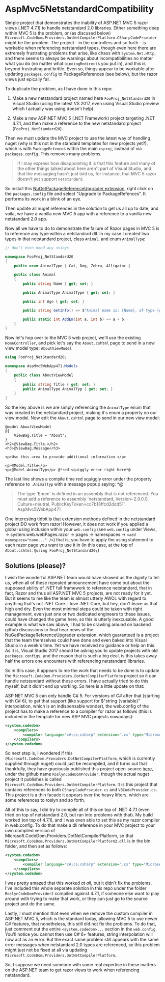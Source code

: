 # AspMvc5NetstandardCompatibility

Simple project that demonstrates the inability of ASP.NET MVC 5 razor views (.NET 4.7.1) to handle netstandard 2.0 libraries. Either something deep within MVC 5 is the problem, or (as discused below) `Microsoft.CodeDom.Providers.DotNetCompilerPlatform.CSharpCodeProvider` might be the problem. The project - in the controllers and so forth - is workable when referencing netstandard types, though even here there are extremely frustrating problems that arise, like chaos with `System.Net.Http`, and there seems to always be warnings about incompatibilities no matter what you do (no matter what `bindingRedirect`s you put in), and this is beyond frustrating and brittle. Even so, things appear to be workable after updating `packages.config` to PackageReferences (see below), but the razor views just epically fail.

To duplicate the problem, as I have done in this repo: 

1) Make a new netstandard project named here `FooProj_NetStandard20` in Visual Studio (using the latest VS 2017, even using Visual Studio preview which I actually was using doesn't help).

2) Make a new ASP.NET MVC 5 (.NET Framework) project targeting .NET 4.7.1, and then make a reference to the new netstandard project (`FooProj_NetStandard20`).

Then we must update the MVC project to use the latest way of handling nuget (why is this not in the standard templates for new projects yet?), which is with `PackageRefence`s within the main `csproj`, instead of via `packages.config`. This removes many problems. 

> If I may express how disappointing it is that this feature and many of the other things talked about here aren't part of Visual Studio, and that the messaging hasn't just told us, for instance, that MVC 5 razor doesn't yet support `netstandard`.

So install this [NuGetPackageReferenceUpgrader extension](https://marketplace.visualstudio.com/items?itemName=CloudNimble.NuGetPackageReferenceUpgrader), right click on the `packages.config` file and select "Upgrade to PackageRefences". It performs its work in a blink of an eye.

Then update all nuget references in the solution to get us all up to date, and voila, we have a vanilla new MVC 5 app with a reference to a vanilla new netstandard 2.0 app. 

Now all we have to do to demonstrate the failure of Razor pages in MVC 5 is to reference any type within a netstandard dll. In my case I created two types in that netstandard project, class `Animal`, and enum `AnimalType`:

```cs
// don't even need any usings 

namespace FooProj_NetStandard20
{
	public enum AnimalType { Cat, Dog, Zebra, Alligator }

	public class Animal
	{
		public string Name { get; set; }

		public AnimalType AnimalType { get; set; }

		public int Age { get; set; }

		public string GetInfo() => $"Animal name is: {Name}, of type {AnimalType}, aged {Age}";

		public static int AddEm(int a, int b) => a + b;
	}
}
```

Now let's hop over to the MVC 5 web project, we'll use the existing `HomeController`, and pick let's say the `About.cshtml` page to send in a new view model type: `AboutViewModel`

```cs
using FooProj_NetStandard20;

namespace AspMvc5WebApp471.Models
{
	public class AboutViewModel
	{
		public string Title { get; set; }
		public AnimalType AnimalTyp { get; set; }
	}
}
```

So the key above is we are simply referencing the `AnimalType` enum that was created in the netstandard project, making it's enum a property on our view model. Now edit the `About.cshtml` page to send in our new view model:

```cshtml
@model AboutViewModel
@{
	ViewBag.Title = "About";
}
<h2>@ViewBag.Title.</h2>
<h3>@ViewBag.Message</h3>

<p>Use this area to provide additional information.</p>

<p>@Model.Title</p>
<p>@Model.AnimalTyp</p> @*red squiggly error right here*@
```

The last line shows a compile time red squiggly error under the property reference to `.AnimalTyp` with a message popup saying: *@

> The type 'Enum' is defined in an assembly that is not referenced. You must add a reference to assembly 'netstandard, Version=2.0.0.0, Culture=neutral, PublicKeyToken=cc7b13ffcd2ddd51'.	AspMvc5WebApp471

One interesting tidbit is that extension methods defined in the netstandard project DO work from razor! However, it does not work if you applied a global using inclusion within your `web.config` (see `web.config` under Views, -> system.web.webPages.razor -> pages -> namespaces -> `<add namespace="name..." />`) that is, you have to apply the using statement to each razor page you want to use it in (in this case, at the top of `About.cshtml`: `@using FooProj_NetStandard20;`)

## Solutions (please)?

I wish the wonderful ASP.NET team would have showed us the dignity to tell us, when all of these repeated announcement have come out about the supposed ability of .NET full framework to reference netstandard, that in fact, Razor and thus all ASP.NET MVC 5 projects, are not ready for it yet. But it seems to me like the team is almost utterly AWOL with regard to anything that's not .NET Core. I love .NET Core, but hey, don't leave us that high and dry. Even the most minimal steps could be taken with right management, even just one or two dedicated engineers to these issues, could have changed the game here, so this is utterly inexcusable. A good example is what we saw above, I had to be crawling around on backend github discussions to final hear news of the NuGetPackageReferenceUpgrader extension, which guaranteed is a project that the team themselves could have done and even baked into Visual Studio in a week's time. Yet we have received no guidance or help on this. As it is, Visual Studio 2017 should be asking you to update projects with old `packages.config`s, and the reason that is such a big deal, is this takes away half the errors one encounters with referencing netstandard libraries. 

So in this case, it appears to me the work that needs to be done is to update the `Microsoft.CodeDom.Providers.DotNetCompilerPlatform` project so it can handle netstandard without these errors. I have actually tried to do this myself, but it didn't end up working. So here is a little update on that:

ASP.NET MVC 5 can only handle C# 5. For versions of C# after that (starting with C# 6), to get that support (like support for $"string {variable}" interpolation, which is an indispensable wonder), the web.config of the project has to make a reference to a compiler for razor as follows (this is included in the template for new ASP MVC projects nowadays):

```xml
<system.codedom>
	<compilers>
		<compiler language="c#;cs;csharp" extension=".cs" type="Microsoft.CodeDom.Providers.DotNetCompilerPlatform.CSharpCodeProvider, Microsoft.CodeDom.Providers.DotNetCompilerPlatform, Version=1.0.8.0, Culture=neutral, PublicKeyToken=31bf3856ad364e35" warningLevel="4" compilerOptions="/langversion:default /nowarn:1659;1699;1701"/>
	</compilers>
</system.codedom>
```

So next step is, I wondered if this (`Microsoft.CodeDom.Providers.DotNetCompilerPlatform`, which is currently supplied through nuget) could just be recompiled, and it turns out that thankfully, they have graciously published this project open-source [here](https://github.com/copernicus365/RoslynCodeDomProvider), under the github name `RoslynCodeDomProvider`, though the actual nuget project it publishes is called `Microsoft.CodeDom.Providers.DotNetCompilerPlatform`. It is this project that contains references to both `CSharpCodeProvider.cs` and `VBCodeProvider.cs`. This project is a thin facade it appears over the heavy lifters, which are some references to roslyn and so forth. 

All of this to say, I did try to compile all of this on top of .NET 4.7.1 (even tried on top of netstandard 2.0, but ran into problems with that). My build worked (on top of 4.7.1), and I was even able to set this as my razor compiler in web.config. To do that make a dll reference in your MVC project to your own compiled version of Microsoft.CodeDom.Providers.DotNetCompilerPlatform, so that `Microsoft.CodeDom.Providers.DotNetCompilerPlatform2.dll` is in the bin folder, and then set as follows:

```xml
<system.codedom>
	<compilers>
		<compiler language="c#;cs;csharp" extension=".cs" type="Microsoft.CodeDom.Providers.DotNetCompilerPlatform.CSharpCodeProvider, Microsoft.CodeDom.Providers.DotNetCompilerPlatform2, Version={version}, Culture=neutral, PublicKeyToken={key, use AssemblyName for this after signing the assembly in VS}" warningLevel="4" compilerOptions="/langversion:default /nowarn:1659;1699;1701"/>
	</compilers>
</system.codedom>
```

I was pretty amazed that this worked *at all*, but it didn't fix the problems. I've included this whole separate solution in this repo under the folder `RoslynCodeDomProvider2` compiled against 4.7.1, if someone else want to play around with trying to make that work, or they can just go to the source project and do the same.

Lastly, I must mention that even when we remove the custom compiler in ASP.NET MVC 5, which is the standard today, allowing MVC 5 to use newer C# features, that nonetheless, this still did not fix the problems. To do that, just comment out the entire `<system.codedom>...` section in the `web.config`. You'll notice you cannot then use C# 6+ features, string interpolation will now act as an error. But the exact same problem still appears with the same error messages when netstandard 2.0 types are referenced, so this problem might just not be fixed at all via updating `Microsoft.CodeDom.Providers.DotNetCompilerPlatform`.

So, I suppose we need someone with some real expertise in these matters on the ASP.NET team to get razor views to work when referencing netstandard.
